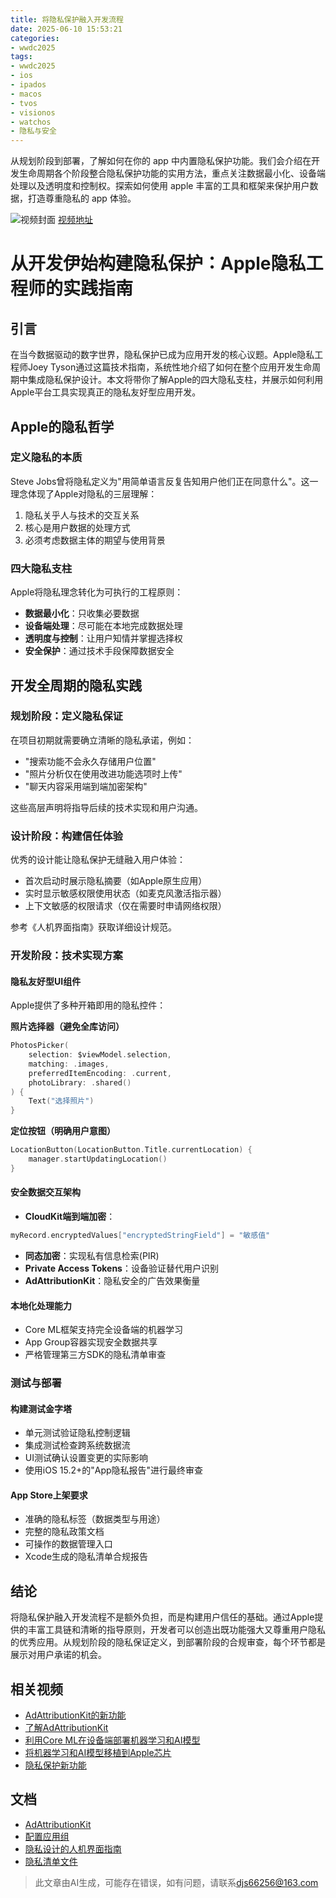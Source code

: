 ```yaml
---
title: 将隐私保护融入开发流程
date: 2025-06-10 15:53:21
categories:
- wwdc2025
tags:
- wwdc2025
- ios
- ipados
- macos
- tvos
- visionos
- watchos
- 隐私与安全
---
```

从规划阶段到部署，了解如何在你的 app 中内置隐私保护功能。我们会介绍在开发生命周期各个阶段整合隐私保护功能的实用方法，重点关注数据最小化、设备端处理以及透明度和控制权。探索如何使用 apple 丰富的工具和框架来保护用户数据，打造尊重隐私的 app 体验。
<!--more-->

![视频封面](https://devimages-cdn.apple.com/wwdc-services/images/3055294D-836B-4513-B7B0-0BC5666246B0/9945/9945_wide_250x141_2x.jpg)
[视频地址](https://developer.apple.com/cn/videos/play/wwdc2025/246/)

# 从开发伊始构建隐私保护：Apple隐私工程师的实践指南  

## 引言  
在当今数据驱动的数字世界，隐私保护已成为应用开发的核心议题。Apple隐私工程师Joey Tyson通过这篇技术指南，系统性地介绍了如何在整个应用开发生命周期中集成隐私保护设计。本文将带你了解Apple的四大隐私支柱，并展示如何利用Apple平台工具实现真正的隐私友好型应用开发。

## Apple的隐私哲学  

### 定义隐私的本质  
Steve Jobs曾将隐私定义为"用简单语言反复告知用户他们正在同意什么"。这一理念体现了Apple对隐私的三层理解：  
1. 隐私关乎人与技术的交互关系  
2. 核心是用户数据的处理方式  
3. 必须考虑数据主体的期望与使用背景  

### 四大隐私支柱  
Apple将隐私理念转化为可执行的工程原则：  
- **数据最小化**：只收集必要数据  
- **设备端处理**：尽可能在本地完成数据处理  
- **透明度与控制**：让用户知情并掌握选择权  
- **安全保护**：通过技术手段保障数据安全  

## 开发全周期的隐私实践  

### 规划阶段：定义隐私保证  
在项目初期就需要确立清晰的隐私承诺，例如：  
- "搜索功能不会永久存储用户位置"  
- "照片分析仅在使用改进功能选项时上传"  
- "聊天内容采用端到端加密架构"  

这些高层声明将指导后续的技术实现和用户沟通。

### 设计阶段：构建信任体验  
优秀的设计能让隐私保护无缝融入用户体验：  
- 首次启动时展示隐私摘要（如Apple原生应用）  
- 实时显示敏感权限使用状态（如麦克风激活指示器）  
- 上下文敏感的权限请求（仅在需要时申请网络权限）  

参考《人机界面指南》获取详细设计规范。

### 开发阶段：技术实现方案  

#### 隐私友好型UI组件  
Apple提供了多种开箱即用的隐私控件：  

**照片选择器（避免全库访问）**  
```swift
PhotosPicker(
    selection: $viewModel.selection,
    matching: .images,
    preferredItemEncoding: .current,
    photoLibrary: .shared()
) {
    Text("选择照片")
}
```

**定位按钮（明确用户意图）**  
```swift
LocationButton(LocationButton.Title.currentLocation) {
    manager.startUpdatingLocation()
}
```

#### 安全数据交互架构  
- **CloudKit端到端加密**：  
```swift
myRecord.encryptedValues["encryptedStringField"] = "敏感值"
```
- **同态加密**：实现私有信息检索(PIR)
- **Private Access Tokens**：设备验证替代用户识别
- **AdAttributionKit**：隐私安全的广告效果衡量

#### 本地化处理能力  
- Core ML框架支持完全设备端的机器学习  
- App Group容器实现安全数据共享  
- 严格管理第三方SDK的隐私清单审查  

### 测试与部署  

#### 构建测试金字塔  
- 单元测试验证隐私控制逻辑  
- 集成测试检查跨系统数据流  
- UI测试确认设置变更的实际影响  
- 使用iOS 15.2+的"App隐私报告"进行最终审查

#### App Store上架要求  
- 准确的隐私标签（数据类型与用途）  
- 完整的隐私政策文档  
- 可操作的数据管理入口  
- Xcode生成的隐私清单合规报告  

## 结论  
将隐私保护融入开发流程不是额外负担，而是构建用户信任的基础。通过Apple提供的丰富工具链和清晰的指导原则，开发者可以创造出既功能强大又尊重用户隐私的优秀应用。从规划阶段的隐私保证定义，到部署阶段的合规审查，每个环节都是展示对用户承诺的机会。

## 相关视频  
- [AdAttributionKit的新功能](https://developer.apple.com/videos/play/wwdc2025/221)  
- [了解AdAttributionKit](https://developer.apple.com/videos/play/wwdc2024/10060)  
- [利用Core ML在设备端部署机器学习和AI模型](https://developer.apple.com/videos/play/wwdc2024/10161)  
- [将机器学习和AI模型移植到Apple芯片](https://developer.apple.com/videos/play/wwdc2024/10159)  
- [隐私保护新功能](https://developer.apple.com/videos/play/wwdc2024/10123)  

## 文档  
- [AdAttributionKit](https://developer.apple.com/documentation/AdAttributionKit)  
- [配置应用组](https://developer.apple.com/documentation/Xcode/configuring-app-groups)  
- [隐私设计的人机界面指南](https://developer.apple.com/design/human-interface-guidelines/privacy)  
- [隐私清单文件](https://developer.apple.com/documentation/BundleResources/privacy-manifest-files)
> 此文章由AI生成，可能存在错误，如有问题，请联系[djs66256@163.com](djs66256@163.com)